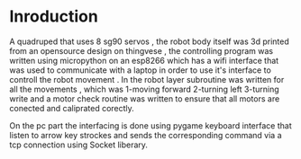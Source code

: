 # Inroduction
A quadruped that uses 8 sg90 servos , the robot body itself was 3d printed from an opensource design on thingvese , the controlling program was written using micropython on an esp8266 which has a wifi interface that was used to communicate with a laptop in order to use it's interface to controll the robot movement . 
In the robot layer subroutine was written for all the movements , which was 1-moving forward  2-turning left 3-turning write and a motor check routine was written to ensure that all motors are conected and caliprated corectly.

On the pc part the interfacing is done using pygame keyboard interface that listen to arrow key strockes and sends the corresponding command via a tcp connection using Socket liberary.
